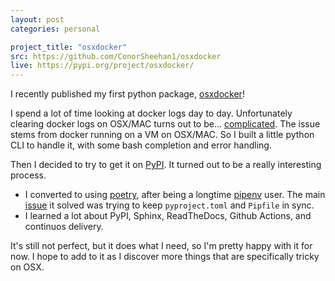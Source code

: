 ```yaml
---
layout: post
categories: personal

project_title: "osxdocker"
src: https://github.com/ConorSheehan1/osxdocker
live: https://pypi.org/project/osxdocker/
---
```


I recently published my first python package, [osxdocker](https://pypi.org/project/osxdocker/)!  

I spend a lot of time looking at docker logs day to day. Unfortunately clearing docker logs on OSX/MAC turns out to be... 
[complicated](https://stackoverflow.com/questions/42527291/clear-logs-in-native-docker-on-mac).
The issue stems from docker running on a VM on OSX/MAC. So I built a little python CLI to handle it, with some bash 
completion and error handling.

Then I decided to try to get it on [PyPI](https://pypi.org). It turned out to be a really interesting process. 
* I converted to using [poetry](https://github.com/python-poetry/poetry), after being a longtime [pipenv](https://github.com/pypa/pipenv) user. The main [issue](https://github.com/ConorSheehan1/osxdocker/issues/8) it solved was trying to keep `pyproject.toml` and `Pipfile` in sync. 
* I learned a lot about PyPI, Sphinx, ReadTheDocs, Github Actions, and continuos delivery.

It's still not perfect, but it does what I need, so I'm pretty happy with it for now.
I hope to add to it as I discover more things that are specifically tricky on OSX.
